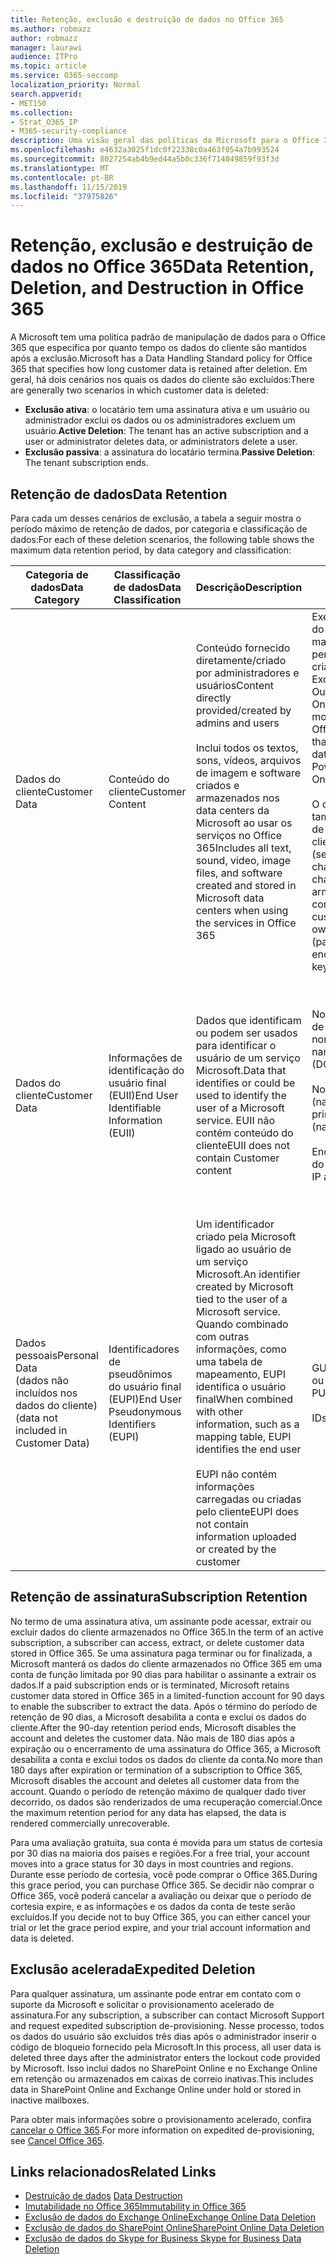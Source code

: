 ```yaml
---
title: Retenção, exclusão e destruição de dados no Office 365
ms.author: robmazz
author: robmazz
manager: laurawi
audience: ITPro
ms.topic: article
ms.service: O365-seccomp
localization_priority: Normal
search.appverid:
- MET150
ms.collection:
- Strat_O365_IP
- M365-security-compliance
description: Uma visão geral das políticas da Microsoft para o Office 365 em relação à retenção, exclusão e destruição de dados.
ms.openlocfilehash: e4632a3025f1dc0f22338c0a463f054a7b993524
ms.sourcegitcommit: 8027254ab4b9ed44a5b0c336f714049859f93f3d
ms.translationtype: MT
ms.contentlocale: pt-BR
ms.lasthandoff: 11/15/2019
ms.locfileid: "37975826"
---
```

# <a name="data-retention-deletion-and-destruction-in-office-365"></a><span data-ttu-id="c325b-103">Retenção, exclusão e destruição de dados no Office 365</span><span class="sxs-lookup"><span data-stu-id="c325b-103">Data Retention, Deletion, and Destruction in Office 365</span></span>

<span data-ttu-id="c325b-104">A Microsoft tem uma política padrão de manipulação de dados para o Office 365 que especifica por quanto tempo os dados do cliente são mantidos após a exclusão.</span><span class="sxs-lookup"><span data-stu-id="c325b-104">Microsoft has a Data Handling Standard policy for Office 365 that specifies how long customer data is retained after deletion.</span></span> <span data-ttu-id="c325b-105">Em geral, há dois cenários nos quais os dados do cliente são excluídos:</span><span class="sxs-lookup"><span data-stu-id="c325b-105">There are generally two scenarios in which customer data is deleted:</span></span>

- <span data-ttu-id="c325b-106">**Exclusão ativa**: o locatário tem uma assinatura ativa e um usuário ou administrador exclui os dados ou os administradores excluem um usuário.</span><span class="sxs-lookup"><span data-stu-id="c325b-106">**Active Deletion**: The tenant has an active subscription and a user or administrator deletes data, or administrators delete a user.</span></span>
- <span data-ttu-id="c325b-107">**Exclusão passiva**: a assinatura do locatário termina.</span><span class="sxs-lookup"><span data-stu-id="c325b-107">**Passive Deletion**: The tenant subscription ends.</span></span>

## <a name="data-retention"></a><span data-ttu-id="c325b-108">Retenção de dados</span><span class="sxs-lookup"><span data-stu-id="c325b-108">Data Retention</span></span>

<span data-ttu-id="c325b-109">Para cada um desses cenários de exclusão, a tabela a seguir mostra o período máximo de retenção de dados, por categoria e classificação de dados:</span><span class="sxs-lookup"><span data-stu-id="c325b-109">For each of these deletion scenarios, the following table shows the maximum data retention period, by data category and classification:</span></span>

| <span data-ttu-id="c325b-110">Categoria de dados</span><span class="sxs-lookup"><span data-stu-id="c325b-110">Data Category</span></span> | <span data-ttu-id="c325b-111">Classificação de dados</span><span class="sxs-lookup"><span data-stu-id="c325b-111">Data Classification</span></span> | <span data-ttu-id="c325b-112">Descrição</span><span class="sxs-lookup"><span data-stu-id="c325b-112">Description</span></span> | <span data-ttu-id="c325b-113">Exemplos</span><span class="sxs-lookup"><span data-stu-id="c325b-113">Examples</span></span> | <span data-ttu-id="c325b-114">Período de retenção</span><span class="sxs-lookup"><span data-stu-id="c325b-114">Retention Period</span></span> |
|-----------------|-----------------|-----------------|----------------------------------|-------------------------------|
| <span data-ttu-id="c325b-115">Dados do cliente</span><span class="sxs-lookup"><span data-stu-id="c325b-115">Customer Data</span></span> | <span data-ttu-id="c325b-116">Conteúdo do cliente</span><span class="sxs-lookup"><span data-stu-id="c325b-116">Customer Content</span></span>| <span data-ttu-id="c325b-117">Conteúdo fornecido diretamente/criado por administradores e usuários</span><span class="sxs-lookup"><span data-stu-id="c325b-117">Content directly provided/created by admins and users</span></span> <br><br> <span data-ttu-id="c325b-118">Inclui todos os textos, sons, vídeos, arquivos de imagem e software criados e armazenados nos data centers da Microsoft ao usar os serviços no Office 365</span><span class="sxs-lookup"><span data-stu-id="c325b-118">Includes all text, sound, video, image files, and software created and stored in Microsoft data centers when using the services in Office 365</span></span> | <span data-ttu-id="c325b-119">Exemplos dos aplicativos do Office 365 usados com mais frequência que permitem aos usuários criar dados incluem Word, Excel, PowerPoint, Outlook e OneNote</span><span class="sxs-lookup"><span data-stu-id="c325b-119">Examples of the most commonly used Office 365 applications that allow users to author data include Word, Excel, PowerPoint, Outlook, and OneNote</span></span> <br><br> <span data-ttu-id="c325b-120">O conteúdo do cliente também inclui segredos de Propriedade do cliente/fornecidos (senhas, certificados, chaves de criptografia, chaves de armazenamento)</span><span class="sxs-lookup"><span data-stu-id="c325b-120">Customer content also includes customer-owned/provided secrets (passwords, certificates, encryption keys, storage keys)</span></span> | <span data-ttu-id="c325b-121">**Cenário de exclusão ativa:** no máximo 30 dias</span><span class="sxs-lookup"><span data-stu-id="c325b-121">**Active Deletion Scenario:** at most 30 days</span></span> <br><br> <span data-ttu-id="c325b-122">**Cenário de exclusão passiva:** no máximo 180 dias</span><span class="sxs-lookup"><span data-stu-id="c325b-122">**Passive Deletion Scenario:** at most 180 days</span></span> |
| <span data-ttu-id="c325b-123">Dados do cliente</span><span class="sxs-lookup"><span data-stu-id="c325b-123">Customer Data</span></span> | <span data-ttu-id="c325b-124">Informações de identificação do usuário final (EUII)</span><span class="sxs-lookup"><span data-stu-id="c325b-124">End User Identifiable Information (EUII)</span></span> | <span data-ttu-id="c325b-125">Dados que identificam ou podem ser usados para identificar o usuário de um serviço Microsoft.</span><span class="sxs-lookup"><span data-stu-id="c325b-125">Data that identifies or could be used to identify the user of a Microsoft service.</span></span> <span data-ttu-id="c325b-126">EUII não contém conteúdo do cliente</span><span class="sxs-lookup"><span data-stu-id="c325b-126">EUII does not contain Customer content</span></span> | <span data-ttu-id="c325b-127">Nome de usuário ou nome de exibição (domínio \ nome_de_usuário)</span><span class="sxs-lookup"><span data-stu-id="c325b-127">User name or display name (DOMAIN\UserName)</span></span> <br><br> <span data-ttu-id="c325b-128">Nome principal do usuário (name@domain)</span><span class="sxs-lookup"><span data-stu-id="c325b-128">User principal name (name@domain)</span></span> <br><br>  <span data-ttu-id="c325b-129">Endereços IP específicos do usuário</span><span class="sxs-lookup"><span data-stu-id="c325b-129">User-specific IP addresses</span></span> | <span data-ttu-id="c325b-130">**Cenário de exclusão ativa:** no máximo 180 dias (apenas uma ação de administrador de locatário)</span><span class="sxs-lookup"><span data-stu-id="c325b-130">**Active Deletion Scenario:** at most 180 days (only a tenant administrator action)</span></span> <br><br> <span data-ttu-id="c325b-131">**Cenário de exclusão passiva:** no máximo 180 dias</span><span class="sxs-lookup"><span data-stu-id="c325b-131">**Passive Deletion Scenario:** at most 180 days</span></span> |
| <span data-ttu-id="c325b-132">Dados pessoais</span><span class="sxs-lookup"><span data-stu-id="c325b-132">Personal Data</span></span> <br> <span data-ttu-id="c325b-133">(dados não incluídos nos dados do cliente)</span><span class="sxs-lookup"><span data-stu-id="c325b-133">(data not included in Customer Data)</span></span> | <span data-ttu-id="c325b-134">Identificadores de pseudônimos do usuário final (EUPI)</span><span class="sxs-lookup"><span data-stu-id="c325b-134">End User Pseudonymous Identifiers (EUPI)</span></span> | <span data-ttu-id="c325b-135">Um identificador criado pela Microsoft ligado ao usuário de um serviço Microsoft.</span><span class="sxs-lookup"><span data-stu-id="c325b-135">An identifier created by Microsoft tied to the user of a Microsoft service.</span></span> <span data-ttu-id="c325b-136">Quando combinado com outras informações, como uma tabela de mapeamento, EUPI identifica o usuário final</span><span class="sxs-lookup"><span data-stu-id="c325b-136">When combined with other information, such as a mapping table, EUPI identifies the end user</span></span> <br><br> <span data-ttu-id="c325b-137">EUPI não contém informações carregadas ou criadas pelo cliente</span><span class="sxs-lookup"><span data-stu-id="c325b-137">EUPI does not contain information uploaded or created by the customer</span></span> | <span data-ttu-id="c325b-138">GUIDs de usuário, PUIDs ou SIDs</span><span class="sxs-lookup"><span data-stu-id="c325b-138">User GUIDs, PUIDs, or SIDs</span></span> <br><br> <span data-ttu-id="c325b-139">IDs de sessão</span><span class="sxs-lookup"><span data-stu-id="c325b-139">Session IDs</span></span> | <span data-ttu-id="c325b-140">**Cenário de exclusão ativa:** no máximo 30 dias</span><span class="sxs-lookup"><span data-stu-id="c325b-140">**Active Deletion Scenario:** at most 30 days</span></span> <br><br> <span data-ttu-id="c325b-141">**Cenário de exclusão passiva:** no máximo 180 dias</span><span class="sxs-lookup"><span data-stu-id="c325b-141">**Passive Deletion Scenario:** at most 180 days</span></span> |

## <a name="subscription-retention"></a><span data-ttu-id="c325b-142">Retenção de assinatura</span><span class="sxs-lookup"><span data-stu-id="c325b-142">Subscription Retention</span></span>

<span data-ttu-id="c325b-143">No termo de uma assinatura ativa, um assinante pode acessar, extrair ou excluir dados do cliente armazenados no Office 365.</span><span class="sxs-lookup"><span data-stu-id="c325b-143">In the term of an active subscription, a subscriber can access, extract, or delete customer data stored in Office 365.</span></span> <span data-ttu-id="c325b-144">Se uma assinatura paga terminar ou for finalizada, a Microsoft manterá os dados do cliente armazenados no Office 365 em uma conta de função limitada por 90 dias para habilitar o assinante a extrair os dados.</span><span class="sxs-lookup"><span data-stu-id="c325b-144">If a paid subscription ends or is terminated, Microsoft retains customer data stored in Office 365 in a limited-function account for 90 days to enable the subscriber to extract the data.</span></span> <span data-ttu-id="c325b-145">Após o término do período de retenção de 90 dias, a Microsoft desabilita a conta e exclui os dados do cliente.</span><span class="sxs-lookup"><span data-stu-id="c325b-145">After the 90-day retention period ends, Microsoft disables the account and deletes the customer data.</span></span> <span data-ttu-id="c325b-146">Não mais de 180 dias após a expiração ou o encerramento de uma assinatura do Office 365, a Microsoft desabilita a conta e exclui todos os dados do cliente da conta.</span><span class="sxs-lookup"><span data-stu-id="c325b-146">No more than 180 days after expiration or termination of a subscription to Office 365, Microsoft disables the account and deletes all customer data from the account.</span></span> <span data-ttu-id="c325b-147">Quando o período de retenção máximo de qualquer dado tiver decorrido, os dados são renderizados de uma recuperação comercial.</span><span class="sxs-lookup"><span data-stu-id="c325b-147">Once the maximum retention period for any data has elapsed, the data is rendered commercially unrecoverable.</span></span>

<span data-ttu-id="c325b-148">Para uma avaliação gratuita, sua conta é movida para um status de cortesia por 30 dias na maioria dos países e regiões.</span><span class="sxs-lookup"><span data-stu-id="c325b-148">For a free trial, your account moves into a grace status for 30 days in most countries and regions.</span></span> <span data-ttu-id="c325b-149">Durante esse período de cortesia, você pode comprar o Office 365.</span><span class="sxs-lookup"><span data-stu-id="c325b-149">During this grace period, you can purchase Office 365.</span></span> <span data-ttu-id="c325b-150">Se decidir não comprar o Office 365, você poderá cancelar a avaliação ou deixar que o período de cortesia expire, e as informações e os dados da conta de teste serão excluídos.</span><span class="sxs-lookup"><span data-stu-id="c325b-150">If you decide not to buy Office 365, you can either cancel your trial or let the grace period expire, and your trial account information and data is deleted.</span></span>

## <a name="expedited-deletion"></a><span data-ttu-id="c325b-151">Exclusão acelerada</span><span class="sxs-lookup"><span data-stu-id="c325b-151">Expedited Deletion</span></span>

<span data-ttu-id="c325b-152">Para qualquer assinatura, um assinante pode entrar em contato com o suporte da Microsoft e solicitar o provisionamento acelerado de assinatura.</span><span class="sxs-lookup"><span data-stu-id="c325b-152">For any subscription, a subscriber can contact Microsoft Support and request expedited subscription de-provisioning.</span></span> <span data-ttu-id="c325b-153">Nesse processo, todos os dados do usuário são excluídos três dias após o administrador inserir o código de bloqueio fornecido pela Microsoft.</span><span class="sxs-lookup"><span data-stu-id="c325b-153">In this process, all user data is deleted three days after the administrator enters the lockout code provided by Microsoft.</span></span> <span data-ttu-id="c325b-154">Isso inclui dados no SharePoint Online e no Exchange Online em retenção ou armazenados em caixas de correio inativas.</span><span class="sxs-lookup"><span data-stu-id="c325b-154">This includes data in SharePoint Online and Exchange Online under hold or stored in inactive mailboxes.</span></span>

<span data-ttu-id="c325b-155">Para obter mais informações sobre o provisionamento acelerado, confira [cancelar o Office 365](https://support.office.com/article/Cancel-Office-365-for-business-b1bc0bef-4608-4601-813a-cdd9f746709a).</span><span class="sxs-lookup"><span data-stu-id="c325b-155">For more information on expedited de-provisioning, see [Cancel Office 365](https://support.office.com/article/Cancel-Office-365-for-business-b1bc0bef-4608-4601-813a-cdd9f746709a).</span></span>

## <a name="related-links"></a><span data-ttu-id="c325b-156">Links relacionados</span><span class="sxs-lookup"><span data-stu-id="c325b-156">Related Links</span></span>

- <span data-ttu-id="c325b-157">[Destruição de dados](office-365-data-destruction.md)
</span><span class="sxs-lookup"><span data-stu-id="c325b-157">[Data Destruction](office-365-data-destruction.md)</span></span>
- [<span data-ttu-id="c325b-158">Imutabilidade no Office 365</span><span class="sxs-lookup"><span data-stu-id="c325b-158">Immutability in Office 365</span></span>](office-365-data-immutability.md)
- [<span data-ttu-id="c325b-159">Exclusão de dados do Exchange Online</span><span class="sxs-lookup"><span data-stu-id="c325b-159">Exchange Online Data Deletion</span></span>](office-365-exchange-online-data-deletion.md)
- [<span data-ttu-id="c325b-160">Exclusão de dados do SharePoint Online</span><span class="sxs-lookup"><span data-stu-id="c325b-160">SharePoint Online Data Deletion</span></span>](office-365-sharepoint-online-data-deletion.md)
- [<span data-ttu-id="c325b-161">Exclusão de dados do Skype for Business </span><span class="sxs-lookup"><span data-stu-id="c325b-161">Skype for Business Data Deletion</span></span>](office-365-skype-data-deletion.md)